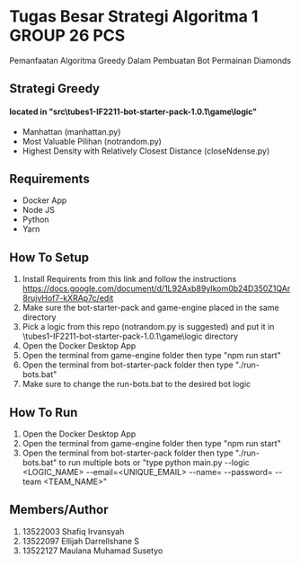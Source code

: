 # Tugas Besar Strategi Algoritma 1 GROUP 26 PCS
Pemanfaatan Algoritma Greedy Dalam Pembuatan Bot Permainan Diamonds

## Strategi Greedy
#### located in "src\tubes1-IF2211-bot-starter-pack-1.0.1\game\logic"
- Manhattan (manhattan.py)
- Most Valuable Pilihan (notrandom.py)
- Highest Density with Relatively Closest Distance (closeNdense.py)
  
## Requirements
- Docker App
- Node JS
- Python
- Yarn

## How To Setup
1. Install Requirents from this link and follow the instructions
https://docs.google.com/document/d/1L92Axb89yIkom0b24D350Z1QAr8rujvHof7-kXRAp7c/edit
2. Make sure the bot-starter-pack and game-engine placed in the same directory
3. Pick a logic from this repo (notrandom.py is suggested) and put it in \tubes1-IF2211-bot-starter-pack-1.0.1\game\logic directory
4. Open the Docker Desktop App
5. Open the terminal from game-engine folder then type "npm run start"
6. Open the terminal from bot-starter-pack folder then type "./run-bots.bat"
7. Make sure to change the run-bots.bat to the desired bot logic

## How To Run
1.  Open the Docker Desktop App
2.  Open the terminal from game-engine folder then type "npm run start"
3.  Open the terminal from bot-starter-pack folder then type "./run-bots.bat" to run multiple bots or "type python main.py --logic <LOGIC_NAME> --email=<UNIQUE_EMAIL> --name=<NAME> --password=<PASSWORD> --team <TEAM_NAME>"

## Members/Author
1. 13522003	Shafiq Irvansyah
2. 13522097	Ellijah Darrellshane S
3. 13522127	Maulana Muhamad Susetyo
